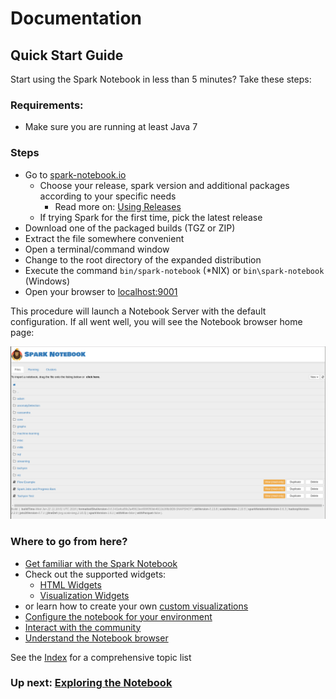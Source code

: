 # Documentation

## Quick Start Guide

Start using the Spark Notebook in less than 5 minutes? Take these steps:

### Requirements:
* Make sure you are running at least Java 7 

### Steps
* Go to [spark-notebook.io](http://spark-notebook.io/)
	* Choose your release, spark version and additional packages according to your specific needs
		- Read more on: [Using Releases](using_releases.md)
	* If trying Spark for the first time, pick the latest release
* Download one of the packaged builds (TGZ or ZIP)
* Extract the file somewhere convenient
* Open a terminal/command window
* Change to the root directory of the expanded distribution
* Execute the command `bin/spark-notebook` (*NIX) or `bin\spark-notebook` (Windows)
* Open your browser to [localhost:9001](http://localhost:9001)

This procedure will launch a Notebook Server with the default configuration. If all went well, you will see the Notebook browser home page:

![Notebook browser home page](./images/spark-notebook-home.png)

### Where to go from here?

* [Get familiar with the Spark Notebook](./exploring_notebook.md)
* Check out the supported widgets:
   * [HTML Widgets](./widgets_html.md)
   * [Visualization  Widgets](./widgets_viz.md)
* or learn how to create your own [custom visualizations](./custom_charts.md)  
* [Configure the notebook for your environment](./metadata.md)
* [Interact with the community](community.md)
* [Understand the Notebook browser](notebook_browser.md) 

See the [Index](./index.md) for a comprehensive topic list

### Up next: [Exploring the Notebook](./exploring_notebook.md)